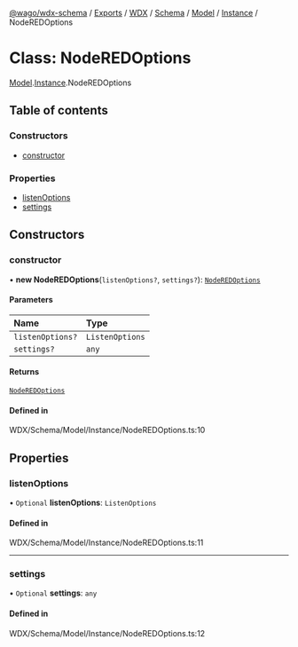 [@wago/wdx-schema](../README.md) / [Exports](../modules.md) / [WDX](../modules/WDX.md) / [Schema](../modules/WDX.Schema.md) / [Model](../modules/WDX.Schema.Model.md) / [Instance](../modules/WDX.Schema.Model.Instance.md) / NodeREDOptions

# Class: NodeREDOptions

[Model](../modules/WDX.Schema.Model.md).[Instance](../modules/WDX.Schema.Model.Instance.md).NodeREDOptions

## Table of contents

### Constructors

- [constructor](WDX.Schema.Model.Instance.NodeREDOptions.md#constructor)

### Properties

- [listenOptions](WDX.Schema.Model.Instance.NodeREDOptions.md#listenoptions)
- [settings](WDX.Schema.Model.Instance.NodeREDOptions.md#settings)

## Constructors

### constructor

• **new NodeREDOptions**(`listenOptions?`, `settings?`): [`NodeREDOptions`](WDX.Schema.Model.Instance.NodeREDOptions.md)

#### Parameters

| Name | Type |
| :------ | :------ |
| `listenOptions?` | `ListenOptions` |
| `settings?` | `any` |

#### Returns

[`NodeREDOptions`](WDX.Schema.Model.Instance.NodeREDOptions.md)

#### Defined in

WDX/Schema/Model/Instance/NodeREDOptions.ts:10

## Properties

### listenOptions

• `Optional` **listenOptions**: `ListenOptions`

#### Defined in

WDX/Schema/Model/Instance/NodeREDOptions.ts:11

___

### settings

• `Optional` **settings**: `any`

#### Defined in

WDX/Schema/Model/Instance/NodeREDOptions.ts:12
